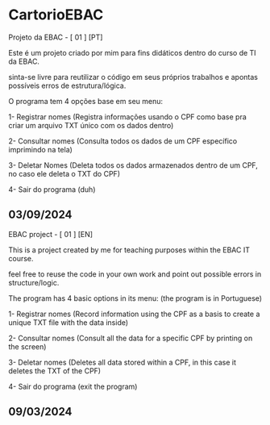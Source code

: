# CartorioEBAC
Projeto da EBAC - [ 01 ]
[PT]

Este é um projeto criado por mim para fins didáticos dentro do curso de TI da EBAC.
  
sinta-se livre para reutilizar o código em seus próprios trabalhos e apontas possíveis erros de estrutura/lógica.



  O programa tem 4 opções base em seu menu:

1- Registrar nomes (Registra informações usando o CPF como base pra criar um arquivo TXT único com os dados dentro)

2- Consultar nomes (Consulta todos os dados de um CPF específico imprimindo na tela)

3- Deletar Nomes (Deleta todos os dados armazenados dentro de um CPF, no caso ele deleta o TXT do CPF)

4- Sair do programa (duh) 

03/09/2024
--------------------------------------------------------------------------------------------------------------------------------
EBAC project - [ 01 ]
[EN]

This is a project created by me for teaching purposes within the EBAC IT course.
  
feel free to reuse the code in your own work and point out possible errors in structure/logic.



  The program has 4 basic options in its menu: (the program is in Portuguese)

1- Registrar nomes (Record information using the CPF as a basis to create a unique TXT file with the data inside)

2- Consultar nomes (Consult all the data for a specific CPF by printing on the screen)

3- Deletar nomes (Deletes all data stored within a CPF, in this case it deletes the TXT of the CPF)

4- Sair do programa (exit the program) 

09/03/2024
--------------------------------------------------------------------------------------------------------------------------------

